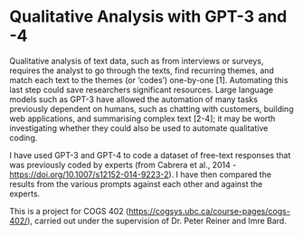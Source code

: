 #  Qualitative Analysis with GPT-3 and -4

Qualitative analysis of text data, such as from interviews or surveys, requires the analyst to go through the texts, find recurring themes, and match each text to the themes (or ‘codes’) one-by-one [1]. Automating this last step could save researchers significant resources. Large language models such as GPT-3 have allowed the automation of many tasks previously dependent on humans, such as chatting with customers, building web applications, and summarising complex text [2-4]; it may be worth investigating whether they could also be used to automate qualitative coding.

I have used GPT-3 and GPT-4 to code a dataset of free-text responses that was previously coded by experts (from Cabrera et al., 2014 - https://doi.org/10.1007/s12152-014-9223-2). I have then compared the results from the various prompts against each other and against the experts.

This is a project for COGS 402 (https://cogsys.ubc.ca/course-pages/cogs-402/), carried out under the supervision of Dr. Peter Reiner and Imre Bard.
